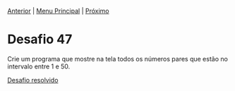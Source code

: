 [Anterior](Desafio046.md) | [Menu Principal](/README.md/) | [Próximo](Desafio048.md)  

# Desafio 47  
  
Crie um programa que mostre na tela todos os números pares que estão no intervalo entre 1 e 50.

[Desafio resolvido](/Desafios/desafio047.py/)